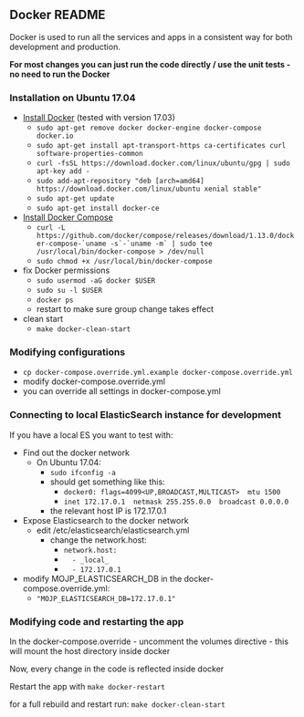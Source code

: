 ## Docker README

Docker is used to run all the services and apps in a consistent way for both development and production.

**For most changes you can just run the code directly / use the unit tests - no need to run the Docker**

### Installation on Ubuntu 17.04

* [Install Docker](https://docs.docker.com/engine/installation/) (tested with version 17.03)
  * `sudo apt-get remove docker docker-engine docker-compose docker.io`
  * `sudo apt-get install apt-transport-https ca-certificates curl software-properties-common`
  * `curl -fsSL https://download.docker.com/linux/ubuntu/gpg | sudo apt-key add -`
  * `sudo add-apt-repository "deb [arch=amd64] https://download.docker.com/linux/ubuntu xenial stable"`
  * `sudo apt-get update`
  * `sudo apt-get install docker-ce`
* [Install Docker Compose](https://docs.docker.com/compose/install/)
  * ```curl -L https://github.com/docker/compose/releases/download/1.13.0/docker-compose-`uname -s`-`uname -m` | sudo tee /usr/local/bin/docker-compose > /dev/null```
  * `sudo chmod +x /usr/local/bin/docker-compose`
* fix Docker permissions
  * `sudo usermod -aG docker $USER`
  * `sudo su -l $USER`
  * `docker ps`
  * restart to make sure group change takes effect
* clean start
  * `make docker-clean-start`

### Modifying configurations

* `cp docker-compose.override.yml.example docker-compose.override.yml`
* modify docker-compose.override.yml
* you can override all settings in docker-compose.yml

### Connecting to local ElasticSearch instance for development

If you have a local ES you want to test with:

* Find out the docker network
  * On Ubuntu 17.04:
    * `sudo ifconfig -a`
    * should get something like this:
      * `docker0: flags=4099<UP,BROADCAST,MULTICAST>  mtu 1500`
      * `inet 172.17.0.1  netmask 255.255.0.0  broadcast 0.0.0.0`
    * the relevant host IP is 172.17.0.1
* Expose Elasticsearch to the docker network
  * edit /etc/elasticsearch/elasticsearch.yml
    * change the network.host:
      * `network.host:`
      * `  - _local_`
      * `  - 172.17.0.1`
* modify MOJP_ELASTICSEARCH_DB in the docker-compose.override.yml:
   * `"MOJP_ELASTICSEARCH_DB=172.17.0.1"`

### Modifying code and restarting the app

In the docker-compose.override - uncomment the volumes directive - this will mount the host directory inside docker

Now, every change in the code is reflected inside docker

Restart the app with `make docker-restart`

for a full rebuild and restart run: `make docker-clean-start`
